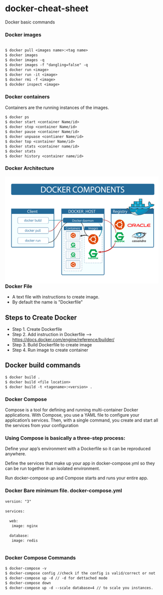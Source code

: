 # docker-cheat-sheet
Docker basic commands

### Docker images
```

$ docker pull <images name>:<tag name>
$ docker images
$ docker images -q
$ docker images -f "dangling=false" -q
$ docker run <image>
$ docker run -it <image>
$ docker rmi -f <image>
$ dockder inspect <image>
```

### Docker containers
Containers are the running instances of the images. 
```
$ docker ps
$ docker start <container Name/id>
$ docker stop <container Name/id>
$ docker pause <container Name/id>
$ docker unpuase <contianer Name/id>
$ docker top <container Name/id>
$ docker stats <container name/id>
$ docker stats
$ docker history <container name/id>

```

### Docker Architecture
<img src="linux-vs-docker-comparison-architecture-docker-components.png"
     alt="Markdown Monster icon"
     style="float: left; margin-right: 10px;" />


### Docker File
- A text file with instructions to create image.
- By default the name is "Dockerfile"

## Steps to Create Docker
 - Step 1. Create Dockerfile
 - Step 2. Add instruction in Dockerfile --> https://docs.docker.com/engine/reference/builder/
 - Step 3. Build Dockerfile to create image
 - Step 4. Run image to create container


## Docker build commands
```
$ docker build .
$ docker build <file location>
$ docker build -t <tagename>:<version> .
```

### Docker Compose
Compose is a tool for defining and running multi-container Docker applications. With Compose, you use a YAML file to configure your application’s services. Then, with a single command, you create and start all the services from your configuration

### Using Compose is basically a three-step process:

Define your app’s environment with a Dockerfile so it can be reproduced anywhere.

Define the services that make up your app in docker-compose.yml so they can be run together in an isolated environment.

Run docker-compose up and Compose starts and runs your entire app.

### Docker Bare minimum file. docker-compose.yml
```
version: "3"

services: 

  web:
   image: nginx

  database:
   image: redis 
   
```

### Docker Compose Commands
```
$ docker-compose -v
$ docker-compose config //check if the config is valid/correct or not 
$ docker-compose up -d // -d for dettached mode
$ docker-compose down
$ docker-compose up -d --scale database=4 // to scale you instances. 
```
